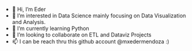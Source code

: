- 👋 Hi, I’m Eder
- 👀 I’m interested in Data Science mainly focusing on Data Visualization and Analysis.
- 🌱 I’m currently learning Python 
- 💞️ I’m looking to collaborate on ETL and Dataviz Projects
- 📫 I can be reach thru this github account @mxedermendoza :)

<!---
mxedermendoza/mxedermendoza is a ✨ special ✨ repository because its `README.md` (this file) appears on your GitHub profile.
You can click the Preview link to take a look at your changes.
--->
